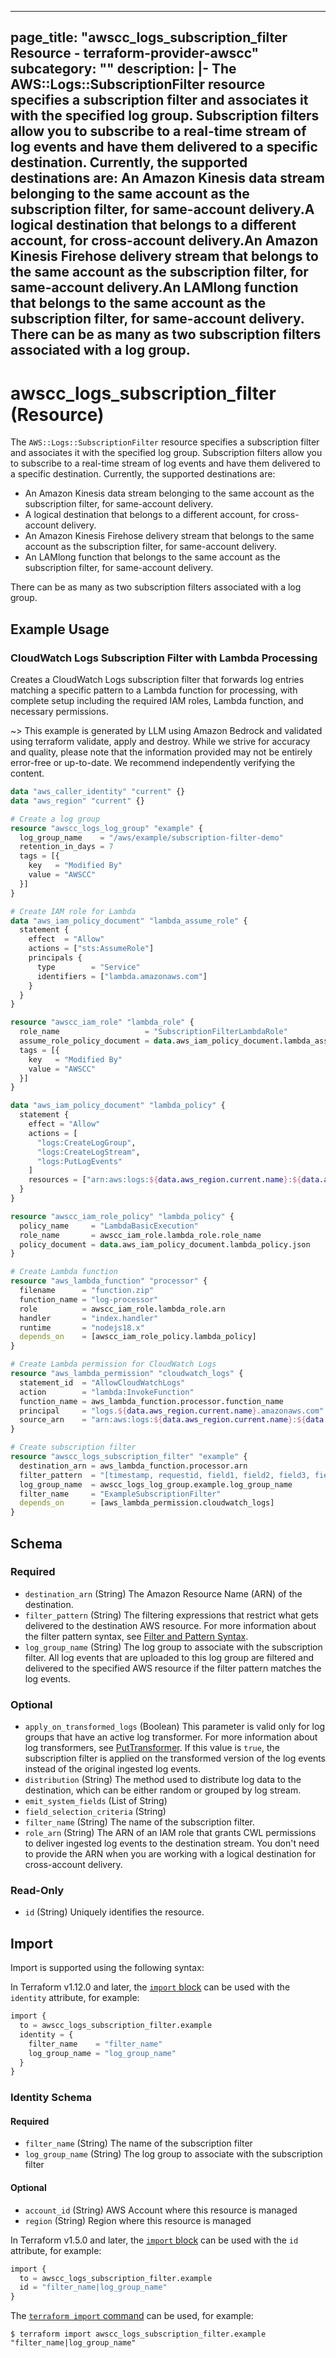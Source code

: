 
---
page_title: "awscc_logs_subscription_filter Resource - terraform-provider-awscc"
subcategory: ""
description: |-
  The AWS::Logs::SubscriptionFilter resource specifies a subscription filter and associates it with the specified log group. Subscription filters allow you to subscribe to a real-time stream of log events and have them delivered to a specific destination. Currently, the supported destinations are:
  An Amazon Kinesis data stream belonging to the same account as the subscription filter, for same-account delivery.A logical destination that belongs to a different account, for cross-account delivery.An Amazon Kinesis Firehose delivery stream that belongs to the same account as the subscription filter, for same-account delivery.An LAMlong function that belongs to the same account as the subscription filter, for same-account delivery.
  There can be as many as two subscription filters associated with a log group.
---

# awscc_logs_subscription_filter (Resource)

The ``AWS::Logs::SubscriptionFilter`` resource specifies a subscription filter and associates it with the specified log group. Subscription filters allow you to subscribe to a real-time stream of log events and have them delivered to a specific destination. Currently, the supported destinations are:
  +  An Amazon Kinesis data stream belonging to the same account as the subscription filter, for same-account delivery.
  +  A logical destination that belongs to a different account, for cross-account delivery.
  +  An Amazon Kinesis Firehose delivery stream that belongs to the same account as the subscription filter, for same-account delivery.
  +  An LAMlong function that belongs to the same account as the subscription filter, for same-account delivery.
  
 There can be as many as two subscription filters associated with a log group.

## Example Usage

### CloudWatch Logs Subscription Filter with Lambda Processing

Creates a CloudWatch Logs subscription filter that forwards log entries matching a specific pattern to a Lambda function for processing, with complete setup including the required IAM roles, Lambda function, and necessary permissions.

~> This example is generated by LLM using Amazon Bedrock and validated using terraform validate, apply and destroy. While we strive for accuracy and quality, please note that the information provided may not be entirely error-free or up-to-date. We recommend independently verifying the content.

```terraform
data "aws_caller_identity" "current" {}
data "aws_region" "current" {}

# Create a log group
resource "awscc_logs_log_group" "example" {
  log_group_name    = "/aws/example/subscription-filter-demo"
  retention_in_days = 7
  tags = [{
    key   = "Modified By"
    value = "AWSCC"
  }]
}

# Create IAM role for Lambda
data "aws_iam_policy_document" "lambda_assume_role" {
  statement {
    effect  = "Allow"
    actions = ["sts:AssumeRole"]
    principals {
      type        = "Service"
      identifiers = ["lambda.amazonaws.com"]
    }
  }
}

resource "awscc_iam_role" "lambda_role" {
  role_name                   = "SubscriptionFilterLambdaRole"
  assume_role_policy_document = data.aws_iam_policy_document.lambda_assume_role.json
  tags = [{
    key   = "Modified By"
    value = "AWSCC"
  }]
}

data "aws_iam_policy_document" "lambda_policy" {
  statement {
    effect = "Allow"
    actions = [
      "logs:CreateLogGroup",
      "logs:CreateLogStream",
      "logs:PutLogEvents"
    ]
    resources = ["arn:aws:logs:${data.aws_region.current.name}:${data.aws_caller_identity.current.account_id}:log-group:/aws/lambda/*"]
  }
}

resource "awscc_iam_role_policy" "lambda_policy" {
  policy_name     = "LambdaBasicExecution"
  role_name       = awscc_iam_role.lambda_role.role_name
  policy_document = data.aws_iam_policy_document.lambda_policy.json
}

# Create Lambda function
resource "aws_lambda_function" "processor" {
  filename      = "function.zip"
  function_name = "log-processor"
  role          = awscc_iam_role.lambda_role.arn
  handler       = "index.handler"
  runtime       = "nodejs18.x"
  depends_on    = [awscc_iam_role_policy.lambda_policy]
}

# Create Lambda permission for CloudWatch Logs
resource "aws_lambda_permission" "cloudwatch_logs" {
  statement_id  = "AllowCloudWatchLogs"
  action        = "lambda:InvokeFunction"
  function_name = aws_lambda_function.processor.function_name
  principal     = "logs.${data.aws_region.current.name}.amazonaws.com"
  source_arn    = "arn:aws:logs:${data.aws_region.current.name}:${data.aws_caller_identity.current.account_id}:log-group:/aws/example/subscription-filter-demo:*"
}

# Create subscription filter
resource "awscc_logs_subscription_filter" "example" {
  destination_arn = aws_lambda_function.processor.arn
  filter_pattern  = "[timestamp, requestid, field1, field2, field3, field4, field5, field6, field7]"
  log_group_name  = awscc_logs_log_group.example.log_group_name
  filter_name     = "ExampleSubscriptionFilter"
  depends_on      = [aws_lambda_permission.cloudwatch_logs]
}
```

<!-- schema generated by tfplugindocs -->
## Schema

### Required

- `destination_arn` (String) The Amazon Resource Name (ARN) of the destination.
- `filter_pattern` (String) The filtering expressions that restrict what gets delivered to the destination AWS resource. For more information about the filter pattern syntax, see [Filter and Pattern Syntax](https://docs.aws.amazon.com/AmazonCloudWatch/latest/logs/FilterAndPatternSyntax.html).
- `log_group_name` (String) The log group to associate with the subscription filter. All log events that are uploaded to this log group are filtered and delivered to the specified AWS resource if the filter pattern matches the log events.

### Optional

- `apply_on_transformed_logs` (Boolean) This parameter is valid only for log groups that have an active log transformer. For more information about log transformers, see [PutTransformer](https://docs.aws.amazon.com/AmazonCloudWatchLogs/latest/APIReference/API_PutTransformer.html).
 If this value is ``true``, the subscription filter is applied on the transformed version of the log events instead of the original ingested log events.
- `distribution` (String) The method used to distribute log data to the destination, which can be either random or grouped by log stream.
- `emit_system_fields` (List of String)
- `field_selection_criteria` (String)
- `filter_name` (String) The name of the subscription filter.
- `role_arn` (String) The ARN of an IAM role that grants CWL permissions to deliver ingested log events to the destination stream. You don't need to provide the ARN when you are working with a logical destination for cross-account delivery.

### Read-Only

- `id` (String) Uniquely identifies the resource.

## Import

Import is supported using the following syntax:

In Terraform v1.12.0 and later, the [`import` block](https://developer.hashicorp.com/terraform/language/import) can be used with the `identity` attribute, for example:

```terraform
import {
  to = awscc_logs_subscription_filter.example
  identity = {
    filter_name    = "filter_name"
    log_group_name = "log_group_name"
  }
}
```

<!-- schema generated by tfplugindocs -->
### Identity Schema

#### Required

- `filter_name` (String) The name of the subscription filter
- `log_group_name` (String) The log group to associate with the subscription filter

#### Optional

- `account_id` (String) AWS Account where this resource is managed
- `region` (String) Region where this resource is managed

In Terraform v1.5.0 and later, the [`import` block](https://developer.hashicorp.com/terraform/language/import) can be used with the `id` attribute, for example:

```terraform
import {
  to = awscc_logs_subscription_filter.example
  id = "filter_name|log_group_name"
}
```

The [`terraform import` command](https://developer.hashicorp.com/terraform/cli/commands/import) can be used, for example:

```shell
$ terraform import awscc_logs_subscription_filter.example "filter_name|log_group_name"
```

